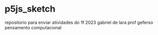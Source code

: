 # p5js_sketch
repositorio para enviar atividades do 1f 2023 gabriel de lara prof geferso pensamento computacional
